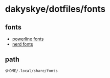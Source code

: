 # dakyskye/dotfiles/fonts

## fonts

* [powerline fonts](https://github.com/powerline/fonts)
* [nerd fonts](https://github.com/ryanoasis/nerd-fonts)

## path

`$HOME/.local/share/fonts`
